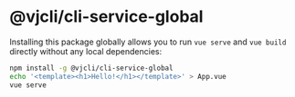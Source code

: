 # @vjcli/cli-service-global

Installing this package globally allows you to run `vue serve` and `vue build` directly without any local dependencies:

``` sh
npm install -g @vjcli/cli-service-global
echo '<template><h1>Hello!</h1></template>' > App.vue
vue serve
```
